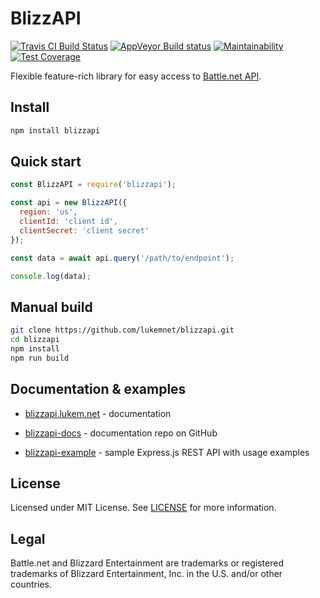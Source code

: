 # BlizzAPI

[![Travis CI Build Status](https://travis-ci.org/lukemnet/blizzapi.svg?branch=master)](https://travis-ci.org/lukemnet/blizzapi)
[![AppVeyor Build status](https://ci.appveyor.com/api/projects/status/syfiarwau11435nq/branch/master?svg=true)](https://ci.appveyor.com/project/lwojcik/blizzapi/branch/master)
[![Maintainability](https://api.codeclimate.com/v1/badges/8c2b8e4efe8441ad055f/maintainability)](https://codeclimate.com/github/lukemnet/blizzapi/maintainability)
[![Test Coverage](https://api.codeclimate.com/v1/badges/8c2b8e4efe8441ad055f/test_coverage)](https://codeclimate.com/github/lukemnet/blizzapi/test_coverage)

Flexible feature-rich library for easy access to [Battle.net API](https://develop.battle.net/).

## Install

```bash
npm install blizzapi
```

## Quick start

```javascript
const BlizzAPI = require('blizzapi');

const api = new BlizzAPI({
  region: 'us',
  clientId: 'client id',
  clientSecret: 'client secret'
});

const data = await api.query('/path/to/endpoint');

console.log(data);
``` 

## Manual build

```bash
git clone https://github.com/lukemnet/blizzapi.git
cd blizzapi
npm install
npm run build
```

## Documentation & examples

* [blizzapi.lukem.net](https://blizzapi.lukem.net) - documentation
* [blizzapi-docs](https://github.com/lukemnet/blizzapi-docs) - documentation repo on GitHub

* [blizzapi-example](https://github.com/lukemnet/blizzapi-example) - sample Express.js REST API with usage examples

## License

Licensed under MIT License. See [LICENSE](https://github.com/lukemnet/blizzapi/blob/master/LICENSE) for more information.

## Legal

Battle.net and Blizzard Entertainment are trademarks or registered trademarks of Blizzard Entertainment, Inc. in the U.S. and/or other countries.
